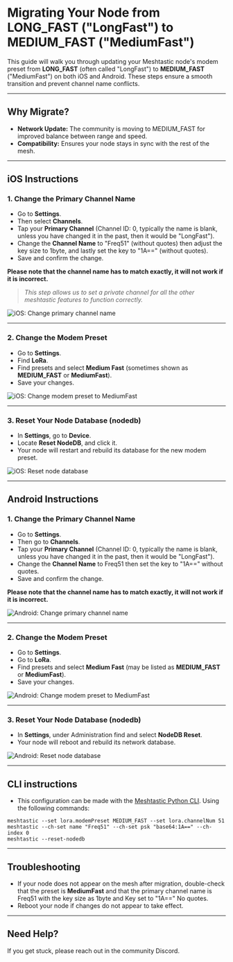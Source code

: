 # Migrating Your Node from LONG_FAST ("LongFast") to MEDIUM_FAST ("MediumFast")

This guide will walk you through updating your Meshtastic node's modem preset from **LONG_FAST** (often called "LongFast") to **MEDIUM_FAST** ("MediumFast") on both iOS and Android. These steps ensure a smooth transition and prevent channel name conflicts.

---

## Why Migrate?

- **Network Update:** The community is moving to MEDIUM_FAST for improved balance between range and speed.
- **Compatibility:** Ensures your node stays in sync with the rest of the mesh.

---

## iOS Instructions

### 1. Change the Primary Channel Name

- Go to **Settings**.
- Then select **Channels**.
- Tap your **Primary Channel** (Channel ID: 0, typically the name is blank, unless you have changed it in the past, then it would be "LongFast").
- Change the **Channel Name** to "Freq51" (without quotes) then adjust the key size to 1byte, and lastly set the key to "1A==" (without quotes).
- Save and confirm the change.

**Please note that the channel name has to match exactly, it will not work if it is incorrect.**

> _This step allows us to set a private channel for all the other meshtastic features to function correctly._

![iOS: Change primary channel name](images/ios-step1.png)

---

### 2. Change the Modem Preset

- Go to **Settings**.
- Find **LoRa**.
- Find presets and select **Medium Fast** (sometimes shown as **MEDIUM_FAST** or **MediumFast**).
- Save your changes.

![iOS: Change modem preset to MediumFast](images/ios-step2.png)

---

### 3. Reset Your Node Database (nodedb)

- In **Settings**, go to **Device**.
- Locate **Reset NodeDB**, and click it.
- Your node will restart and rebuild its database for the new modem preset.

![iOS: Reset node database](images/ios-step3.png)

---

## Android Instructions

### 1. Change the Primary Channel Name

- Go to **Settings**.
- Then go to **Channels**.
- Tap your **Primary Channel** (Channel ID: 0, typically the name is blank, unless you have changed it in the past, then it would be "LongFast").
- Change the **Channel Name** to Freq51 then set the key to "1A==" without quotes.
- Save and confirm the change.

**Please note that the channel name has to match exactly, it will not work if it is incorrect.**

![Android: Change primary channel name](images/android-step1.png)

---

### 2. Change the Modem Preset

- Go to **Settings**.
- Go to **LoRa**.
- Find presets and select **Medium Fast** (may be listed as **MEDIUM_FAST** or **MediumFast**).
- Save your changes.

![Android: Change modem preset to MediumFast](images/android-step2.png)

---

### 3. Reset Your Node Database (nodedb)

- In **Settings**, under Administration find and select **NodeDB Reset**.
- Your node will reboot and rebuild its network database.

![Android: Reset node database](images/android-step3.png)

---

## CLI instructions

- This configuration can be made with the [Meshtastic Python CLI](https://meshtastic.org/docs/software/python/cli/installation/). Using the following commands:
```
meshtastic --set lora.modemPreset MEDIUM_FAST --set lora.channelNum 51
meshtastic --ch-set name "Freq51" --ch-set psk "base64:1A==" --ch-index 0
meshtastic --reset-nodedb
```

---

## Troubleshooting

- If your node does not appear on the mesh after migration, double-check that the preset is **MediumFast** and that the primary channel name is Freq51 with the key size as 1byte and Key set to "1A==" No quotes.
- Reboot your node if changes do not appear to take effect.

---

## Need Help?

If you get stuck, please reach out in the community Discord.
